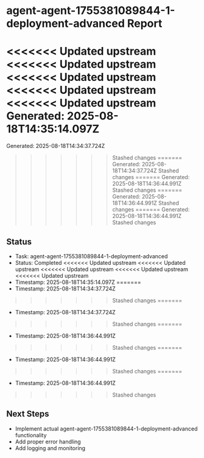 # agent-agent-1755381089844-1-deployment-advanced Report

<<<<<<< Updated upstream
<<<<<<< Updated upstream
<<<<<<< Updated upstream
<<<<<<< Updated upstream
<<<<<<< Updated upstream
Generated: 2025-08-18T14:35:14.097Z
=======
Generated: 2025-08-18T14:34:37.724Z
>>>>>>> Stashed changes
=======
Generated: 2025-08-18T14:34:37.724Z
>>>>>>> Stashed changes
=======
Generated: 2025-08-18T14:36:44.991Z
>>>>>>> Stashed changes
=======
Generated: 2025-08-18T14:36:44.991Z
>>>>>>> Stashed changes
=======
Generated: 2025-08-18T14:36:44.991Z
>>>>>>> Stashed changes

## Status
- Task: agent-agent-1755381089844-1-deployment-advanced
- Status: Completed
<<<<<<< Updated upstream
<<<<<<< Updated upstream
<<<<<<< Updated upstream
<<<<<<< Updated upstream
<<<<<<< Updated upstream
- Timestamp: 2025-08-18T14:35:14.097Z
=======
- Timestamp: 2025-08-18T14:34:37.724Z
>>>>>>> Stashed changes
=======
- Timestamp: 2025-08-18T14:34:37.724Z
>>>>>>> Stashed changes
=======
- Timestamp: 2025-08-18T14:36:44.991Z
>>>>>>> Stashed changes
=======
- Timestamp: 2025-08-18T14:36:44.991Z
>>>>>>> Stashed changes
=======
- Timestamp: 2025-08-18T14:36:44.991Z
>>>>>>> Stashed changes

## Next Steps
- Implement actual agent-agent-1755381089844-1-deployment-advanced functionality
- Add proper error handling
- Add logging and monitoring
